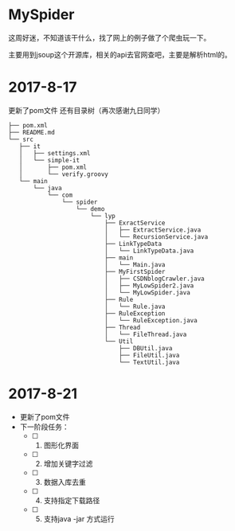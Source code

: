 # MySpider
这周好迷，不知道该干什么，找了网上的例子做了个爬虫玩一下。

主要用到jsoup这个开源库，相关的api去官网查吧，主要是解析html的。

# 2017-8-17
更新了pom文件 
还有目录树（再次感谢九日同学）
```
├── pom.xml
├── README.md
└── src
   ├── it
   │   ├── settings.xml
   │   └── simple-it
   │       ├── pom.xml
   │       └── verify.groovy
   └── main
       └── java
           └── com
               └── spider
                   └── demo
                       └── lyp
                           ├── ExractService
                           │   ├── ExtractService.java
                           │   └── RecursionService.java
                           ├── LinkTypeData
                           │   └── LinkTypeData.java
                           ├── main
                           │   └── Main.java
                           ├── MyFirstSpider
                           │   ├── CSDNblogCrawler.java
                           │   ├── MyLowSpider2.java
                           │   └── MyLowSpider.java
                           ├── Rule
                           │   └── Rule.java
                           ├── RuleException
                           │   └── RuleException.java
                           ├── Thread
                           │   └── FileThread.java
                           └── Util
                               ├── DBUtil.java
                               ├── FileUtil.java
                               └── TextUtil.java
```

# 2017-8-21
- 更新了pom文件 
- 下一阶段任务：
  - [ ] 1. 	图形化界面
  - [ ] 2. 	增加关键字过滤
  - [ ] 3. 	数据入库去重
  - [ ] 4. 	支持指定下载路径
  - [ ] 5. 	支持java -jar 方式运行
